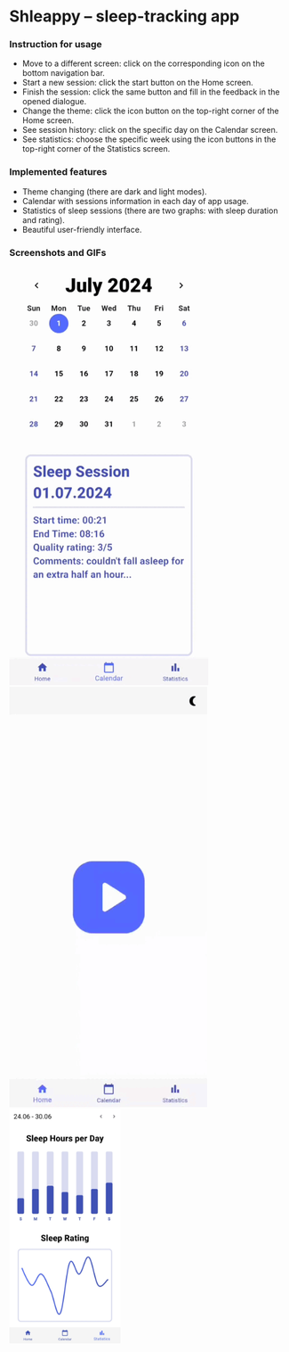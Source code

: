 # Shleappy – sleep-tracking app

### Instruction for usage
- Move to a different screen: click on the corresponding icon on the bottom navigation bar.
- Start a new session: click the start button on the Home screen.
- Finish the session: click the same button and fill in the feedback in the opened dialogue.
- Change the theme: click the icon button on the top-right corner of the Home screen.
- See session history: click on the specific day on the Calendar screen.
- See statistics: choose the specific week using the icon buttons in the top-right corner of the Statistics screen.

### Implemented features
- Theme changing (there are dark and light modes).
- Calendar with sessions information in each day of app usage.
- Statistics of sleep sessions (there are two graphs: with sleep duration and rating).
- Beautiful user-friendly interface.

### Screenshots and GIFs

![Calendar Usage](https://github.com/krokant-team/solid-flutter-project/blob/main/visuals_readme/calendar_usage.gif)
![Theme Changing](https://github.com/krokant-team/solid-flutter-project/blob/main/visuals_readme/theme_changing.gif)
<img src="https://github.com/krokant-team/solid-flutter-project/blob/main/visuals_readme/statisctics_screen.jpg" width="200">
